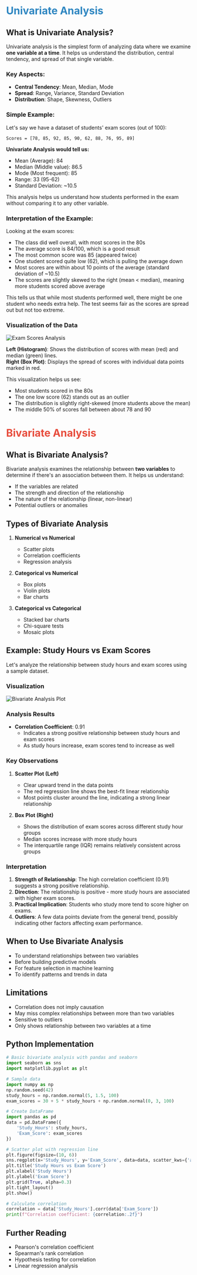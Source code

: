 # <span style="color: #2E86C1">Univariate Analysis</span>

## What is Univariate Analysis?
Univariate analysis is the simplest form of analyzing data where we examine **one variable at a time**. It helps us understand the distribution, central tendency, and spread of that single variable.

### Key Aspects:
- **Central Tendency**: Mean, Median, Mode
- **Spread**: Range, Variance, Standard Deviation
- **Distribution**: Shape, Skewness, Outliers

### Simple Example:
Let's say we have a dataset of students' exam scores (out of 100):
```
Scores = [78, 85, 92, 85, 90, 62, 88, 76, 95, 89]
```

**Univariate Analysis would tell us:**
- Mean (Average): 84
- Median (Middle value): 86.5
- Mode (Most frequent): 85
- Range: 33 (95-62)
- Standard Deviation: ~10.5

This analysis helps us understand how students performed in the exam without comparing it to any other variable.

### Interpretation of the Example:
Looking at the exam scores:
- The class did well overall, with most scores in the 80s
- The average score is 84/100, which is a good result
- The most common score was 85 (appeared twice)
- One student scored quite low (62), which is pulling the average down
- Most scores are within about 10 points of the average (standard deviation of ~10.5)
- The scores are slightly skewed to the right (mean < median), meaning more students scored above average

This tells us that while most students performed well, there might be one student who needs extra help. The test seems fair as the scores are spread out but not too extreme.

### Visualization of the Data

![Exam Scores Analysis](graph/exam_scores_analysis.png)

**Left (Histogram)**: Shows the distribution of scores with mean (red) and median (green) lines.  
**Right (Box Plot)**: Displays the spread of scores with individual data points marked in red.

This visualization helps us see:
- Most students scored in the 80s
- The one low score (62) stands out as an outlier
- The distribution is slightly right-skewed (more students above the mean)
- The middle 50% of scores fall between about 78 and 90

# <span style="color: #E74C3C">Bivariate Analysis</span>

## What is Bivariate Analysis?
Bivariate analysis examines the relationship between **two variables** to determine if there's an association between them. It helps us understand:
- If the variables are related
- The strength and direction of the relationship
- The nature of the relationship (linear, non-linear)
- Potential outliers or anomalies

## Types of Bivariate Analysis
1. **Numerical vs Numerical**
   - Scatter plots
   - Correlation coefficients
   - Regression analysis

2. **Categorical vs Numerical**
   - Box plots
   - Violin plots
   - Bar charts

3. **Categorical vs Categorical**
   - Stacked bar charts
   - Chi-square tests
   - Mosaic plots

## Example: Study Hours vs Exam Scores
Let's analyze the relationship between study hours and exam scores using a sample dataset.

### Visualization
![Bivariate Analysis Plot](bivariate_analysis_plot.png)

### Analysis Results
- **Correlation Coefficient**: 0.91
  - Indicates a strong positive relationship between study hours and exam scores
  - As study hours increase, exam scores tend to increase as well

### Key Observations
1. **Scatter Plot (Left)**
   - Clear upward trend in the data points
   - The red regression line shows the best-fit linear relationship
   - Most points cluster around the line, indicating a strong linear relationship

2. **Box Plot (Right)**
   - Shows the distribution of exam scores across different study hour groups
   - Median scores increase with more study hours
   - The interquartile range (IQR) remains relatively consistent across groups

### Interpretation
1. **Strength of Relationship**: The high correlation coefficient (0.91) suggests a strong positive relationship.
2. **Direction**: The relationship is positive - more study hours are associated with higher exam scores.
3. **Practical Implication**: Students who study more tend to score higher on exams.
4. **Outliers**: A few data points deviate from the general trend, possibly indicating other factors affecting exam performance.

## When to Use Bivariate Analysis
- To understand relationships between two variables
- Before building predictive models
- For feature selection in machine learning
- To identify patterns and trends in data

## Limitations
- Correlation does not imply causation
- May miss complex relationships between more than two variables
- Sensitive to outliers
- Only shows relationship between two variables at a time

## Python Implementation
```python
# Basic bivariate analysis with pandas and seaborn
import seaborn as sns
import matplotlib.pyplot as plt

# Sample data
import numpy as np
np.random.seed(42)
study_hours = np.random.normal(5, 1.5, 100)
exam_scores = 30 + 5 * study_hours + np.random.normal(0, 3, 100)

# Create DataFrame
import pandas as pd
data = pd.DataFrame({
    'Study_Hours': study_hours,
    'Exam_Score': exam_scores
})

# Scatter plot with regression line
plt.figure(figsize=(10, 6))
sns.regplot(x='Study_Hours', y='Exam_Score', data=data, scatter_kws={'alpha':0.6})
plt.title('Study Hours vs Exam Score')
plt.xlabel('Study Hours')
plt.ylabel('Exam Score')
plt.grid(True, alpha=0.3)
plt.tight_layout()
plt.show()

# Calculate correlation
correlation = data['Study_Hours'].corr(data['Exam_Score'])
print(f"Correlation coefficient: {correlation:.2f}")
```

## Further Reading
- Pearson's correlation coefficient
- Spearman's rank correlation
- Hypothesis testing for correlation
- Linear regression analysis
